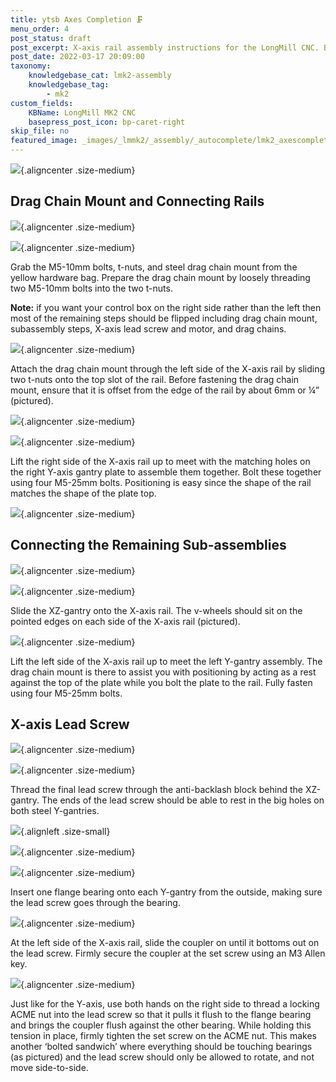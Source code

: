 ```yaml
---
title: ytsb Axes Completion 🗜️
menu_order: 4
post_status: draft
post_excerpt: X-axis rail assembly instructions for the LongMill CNC. Bringing the Y-gantries onto the rail, adding the lead screw, coupler, bearings and ACME nut.
post_date: 2022-03-17 20:09:00
taxonomy:
    knowledgebase_cat: lmk2-assembly
    knowledgebase_tag:
        - mk2
custom_fields:
    KBName: LongMill MK2 CNC
    basepress_post_icon: bp-caret-right
skip_file: no
featured_image: _images/_lmmk2/_assembly/_autocomplete/lmk2_axescomplete_Y-Axis-Gantries_1-1.png
---
```


![](/_images/_lmmk2/_assembly/_axescomplete/lmk2_axescomplete_Y-Axis-Gantries_1-1.png){.aligncenter .size-medium}

<h2>Drag Chain Mount and Connecting Rails</h2>

![](/_images/_lmmk2/_assembly/_axescomplete/lmk2_axescomplete_Header-Y-Axis-Gantries_2-1.png){.aligncenter .size-medium}

![](/_images/_lmmk2/_assembly/_axescomplete/lmk2_axescomplete_MK2-36_2.jpg){.aligncenter .size-medium}

Grab the M5-10mm bolts, t-nuts, and steel drag chain mount from the yellow hardware bag. Prepare the drag chain mount by loosely threading two M5-10mm bolts into the two t-nuts.

<b>Note:</b> if you want your control box on the right side rather than the left then most of the remaining steps should be flipped including drag chain mount, subassembly steps, X-axis lead screw and motor, and drag chains.

![](/_images/_lmmk2/_assembly/_axescomplete/lmk2_axescomplete_Y-Axis-Gantries_2-1.png){.aligncenter .size-medium}

Attach the drag chain mount through the left side of the X-axis rail by sliding two t-nuts onto the top slot of the rail. Before fastening the drag chain mount, ensure that it is offset from the edge of the rail by about 6mm or ¼” (pictured).

![](/_images/_lmmk2/_assembly/_axescomplete/lmk2_axescomplete_MK2-37-2.jpg){.aligncenter .size-medium}

![](/_images/_lmmk2/_assembly/_axescomplete/lmk2_axescomplete_Y-Axis-Gantries_3-1.png){.aligncenter .size-medium}

Lift the right side of the X-axis rail up to meet with the matching holes on the right Y-axis gantry plate to assemble them together. Bolt these together using four M5-25mm bolts. Positioning is easy since the shape of the rail matches the shape of the plate top.

![](/_images/_lmmk2/_assembly/_axescomplete/lmk2_axescomplete_MK2-38_2.jpg){.aligncenter .size-medium}

<h2>Connecting the Remaining Sub-assemblies</h2>

![](/_images/_lmmk2/_assembly/_axescomplete/lmk2_axescomplete_Header-Y-Axis-Gantries_3-2.png){.aligncenter .size-medium}

![](/_images/_lmmk2/_assembly/_axescomplete/lmk2_axescomplete_Y-Axis-Gantries_4-1.png){.aligncenter .size-medium}

Slide the XZ-gantry onto the X-axis rail. The v-wheels should sit on the pointed edges on each side of the X-axis rail (pictured).

![](/_images/_lmmk2/_assembly/_axescomplete/lmk2_axescomplete_Y-Axis-Gantries_5-1.png){.aligncenter .size-medium}

Lift the left side of the X-axis rail up to meet the left Y-gantry assembly. The drag chain mount is there to assist you with positioning by acting as a rest against the top of the plate while you bolt the plate to the rail. Fully fasten using four M5-25mm bolts.

<h2>X-axis Lead Screw</h2>

![](/_images/_lmmk2/_assembly/_axescomplete/lmk2_axescomplete_header-4.jpg){.aligncenter .size-medium}

![](/_images/_lmmk2/_assembly/_axescomplete/lmk2_axescomplete_Y-Axis-Gantries_8-1.png){.aligncenter .size-medium}

Thread the final lead screw through the anti-backlash block behind the XZ-gantry. The ends of the lead screw should be able to rest in the big holes on both steel Y-gantries.

![](/_images/_lmmk2/_assembly/_xzaxes/lmk2_xzaxes_48EX-symbol.png){.alignleft .size-small}

![](/_images/_lmmk2/_assembly/_axescomplete/lmk2_axescomplete_EX4.png){.aligncenter .size-medium}

![](/_images/_lmmk2/_assembly/_axescomplete/lmk2_axescomplete_MK2-42.jpg){.aligncenter .size-medium}

Insert one flange bearing onto each Y-gantry from the outside, making sure the lead screw goes through the bearing.

![](/_images/_lmmk2/_assembly/_axescomplete/lmk2_axescomplete_Y-Axis-Gantries_6-1.png){.aligncenter .size-medium}

At the left side of the X-axis rail, slide the coupler on until it bottoms out on the lead screw. Firmly secure the coupler at the set screw using an M3 Allen key.

![](/_images/_lmmk2/_assembly/_axescomplete/lmk2_axescomplete_Y-Axis-Gantries_7-1.png){.aligncenter .size-medium}

Just like for the Y-axis, use both hands on the right side to thread a locking ACME nut into the lead screw so that it pulls it flush to the flange bearing and brings the coupler flush against the other bearing. While holding this tension in place, firmly tighten the set screw on the ACME nut. This makes another ‘bolted sandwich’ where everything should be touching bearings (as pictured) and the lead screw should only be allowed to rotate, and not move side-to-side.
